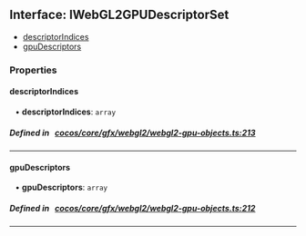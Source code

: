## Interface: IWebGL2GPUDescriptorSet

- [descriptorIndices](#descriptorIndices)
- [gpuDescriptors](#gpuDescriptors)

### Properties

#### descriptorIndices

<div style="margin-left: 10px;">


• **descriptorIndices**: ``array``

</div>


##### Defined in &nbsp;   [cocos/core/gfx/webgl2/webgl2-gpu-objects.ts:213](https://github.com/cocos-creator/engine/blob/c7bf6b8a9/cocos/core/gfx/webgl2/webgl2-gpu-objects.ts#L213)&nbsp;

___
#### gpuDescriptors

<div style="margin-left: 10px;">


• **gpuDescriptors**: ``array``

</div>


##### Defined in &nbsp;   [cocos/core/gfx/webgl2/webgl2-gpu-objects.ts:212](https://github.com/cocos-creator/engine/blob/c7bf6b8a9/cocos/core/gfx/webgl2/webgl2-gpu-objects.ts#L212)&nbsp;

___
